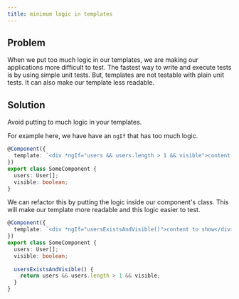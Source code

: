 ```yaml
---
title: minimum logic in templates
---
```


## Problem

When we put too much logic in our templates, we are making our applications more difficult to test. The fastest way to write and execute tests is by using simple unit tests. But, templates are not testable with plain unit tests.
It can also make our template less readable.

## Solution 	

Avoid putting to much logic in your templates.

For example here, we have have an `ngIf` that has too much logic.
```ts
@Component({
  template: `<div *ngIf="users && users.length > 1 && visible">content to show</div>`
})
export class SomeComponent {
  users: User[];
  visible: boolean;
}
```

We can refactor this by putting the logic inside our component's class. This will make our template more readable and this logic easier to test.

```ts
@Component({
  template: `<div *ngIf="usersExistsAndVisible()">content to show</div>`
})
export class SomeComponent {
  users: User[];
  visible: boolean;
  
  usersExistsAndVisible() {
    return users && users.length > 1 && visible;
  }
}
```

